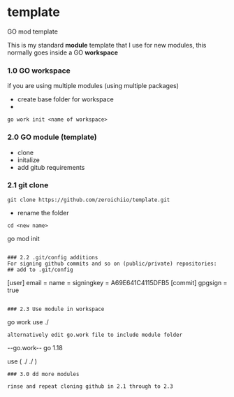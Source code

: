 # template
GO mod template

This is my standard **module** template that I use for new modules, this normally goes inside a GO **workspace**

### 1.0 GO workspace
if you are using multiple modules (using multiple packages) 

- create base folder for workspace
- 
```
go work init <name of workspace>
```

### 2.0 GO module (template)

- clone 
- initalize
- add gitub requirements
### 2.1 git clone
```
git clone https://github.com/zeroichiio/template.git
```
- rename the folder
```
cd <new name> 
```
go mod init <module name>
```

### 2.2 .git/config additions
For signing github commits and so on (public/private) repositories:
## add to .git/config

```
[user]
        email = <your github assigned email>
        name = <your github username>
        signingkey = A69E641C4115DFB5 <your signing key in this form>
[commit]
        gpgsign = true <default to signing commits> 
```

### 2.3 Use module in workspace
```
go work use ./<module name>
```
alternatively edit go.work file to include module folder

```
--go.work--
go 1.18

use (
  ./<module one name>
  ./<module two name>
)
```
### 3.0 dd more modules

rinse and repeat cloning github in 2.1 through to 2.3

